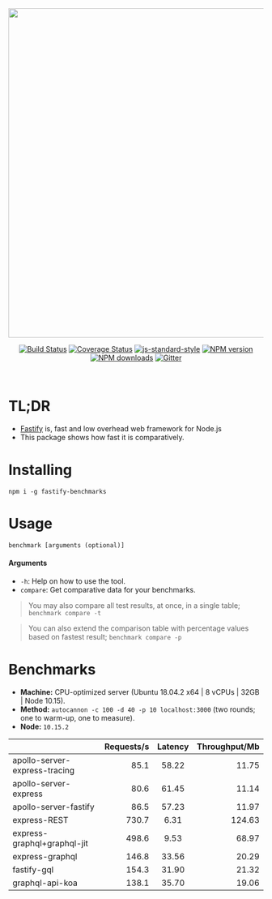 <div align="center">
<img src="https://github.com/fastify/graphics/raw/master/full-logo.png" width="650" height="auto"/>
</div>

<div align="center">

[![Build Status](https://travis-ci.org/fastify/fastify.svg?branch=master)](https://travis-ci.org/fastify/fastify)
[![Coverage Status](https://coveralls.io/repos/github/fastify/fastify/badge.svg?branch=master)](https://coveralls.io/github/fastify/fastify?branch=master)
[![js-standard-style](https://img.shields.io/badge/code%20style-standard-brightgreen.svg?style=flat)](http://standardjs.com/)
[![NPM version](https://img.shields.io/npm/v/fastify.svg?style=flat)](https://www.npmjs.com/package/fastify)
[![NPM downloads](https://img.shields.io/npm/dm/fastify.svg?style=flat)](https://www.npmjs.com/package/fastify) [![Gitter](https://badges.gitter.im/gitterHQ/gitter.svg)](https://gitter.im/fastify)

</div>
<br />

# TL;DR

- [Fastify](https://github.com/fastify/fastify) is, fast and low overhead web framework for Node.js
- This package shows how fast it is comparatively.

# Installing

```
npm i -g fastify-benchmarks
```

# Usage

```
benchmark [arguments (optional)]
```

#### Arguments

- `-h`: Help on how to use the tool.
- `compare`: Get comparative data for your benchmarks.

> You may also compare all test results, at once, in a single table; `benchmark compare -t`

> You can also extend the comparison table with percentage values based on fastest result; `benchmark compare -p`

# Benchmarks

- **Machine:** CPU-optimized server (Ubuntu 18.04.2 x64 | 8 vCPUs | 32GB | Node 10.15).
- **Method:** `autocannon -c 100 -d 40 -p 10 localhost:3000` (two rounds; one to warm-up, one to measure).
- **Node:** `10.15.2`

|                               | Requests/s | Latency | Throughput/Mb |
| :---------------------------- | ---------: | :-----: | ------------: |
| apollo-server-express-tracing |       85.1 |  58.22  |         11.75 |
| apollo-server-express         |       80.6 |  61.45  |         11.14 |
| apollo-server-fastify         |       86.5 |  57.23  |         11.97 |
| express-REST                  |      730.7 |  6.31   |        124.63 |
| express-graphql+graphql-jit   |      498.6 |  9.53   |         68.97 |
| express-graphql               |      146.8 |  33.56  |         20.29 |
| fastify-gql                   |      154.3 |  31.90  |         21.32 |
| graphql-api-koa               |      138.1 |  35.70  |         19.06 |
